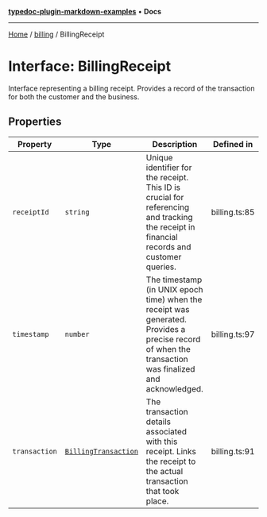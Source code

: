 [**typedoc-plugin-markdown-examples**](../../README.md) • **Docs**

***

[Home](../../README.md) / [billing](../README.md) / BillingReceipt

# Interface: BillingReceipt

Interface representing a billing receipt.
Provides a record of the transaction for both the customer and the business.

## Properties

| Property | Type | Description | Defined in |
| ------ | ------ | ------ | ------ |
| `receiptId` | `string` | Unique identifier for the receipt. This ID is crucial for referencing and tracking the receipt in financial records and customer queries. | billing.ts:85 |
| `timestamp` | `number` | The timestamp (in UNIX epoch time) when the receipt was generated. Provides a precise record of when the transaction was finalized and acknowledged. | billing.ts:97 |
| `transaction` | [`BillingTransaction`](BillingTransaction.md) | The transaction details associated with this receipt. Links the receipt to the actual transaction that took place. | billing.ts:91 |
